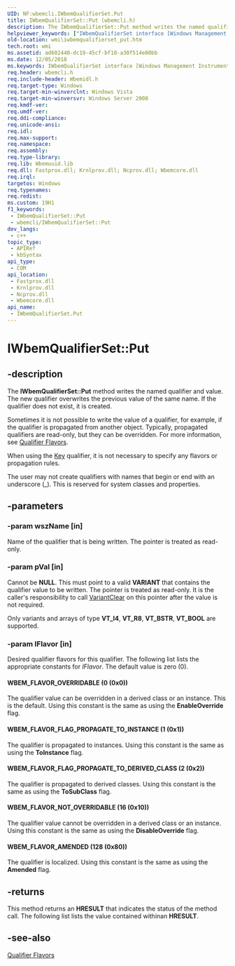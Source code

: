 ```yaml
---
UID: NF:wbemcli.IWbemQualifierSet.Put
title: IWbemQualifierSet::Put (wbemcli.h)
description: The IWbemQualifierSet::Put method writes the named qualifier and value. The new qualifier overwrites the previous value of the same name. If the qualifier does not exist, it is created.
helpviewer_keywords: ["IWbemQualifierSet interface [Windows Management Instrumentation]","Put method","IWbemQualifierSet.Put","IWbemQualifierSet::Put","Put","Put method [Windows Management Instrumentation]","Put method [Windows Management Instrumentation]","IWbemQualifierSet interface","WBEM_FLAVOR_AMENDED","WBEM_FLAVOR_FLAG_PROPAGATE_TO_DERIVED_CLASS","WBEM_FLAVOR_FLAG_PROPAGATE_TO_INSTANCE","WBEM_FLAVOR_NOT_OVERRIDABLE","WBEM_FLAVOR_OVERRIDABLE","_hmm_iwbemqualifierset_put","wbemcli/IWbemQualifierSet::Put","wmi.iwbemqualifierset_put"]
old-location: wmi\iwbemqualifierset_put.htm
tech.root: wmi
ms.assetid: ad602440-dc19-45cf-bf10-a30f514e00bb
ms.date: 12/05/2018
ms.keywords: IWbemQualifierSet interface [Windows Management Instrumentation],Put method, IWbemQualifierSet.Put, IWbemQualifierSet::Put, Put, Put method [Windows Management Instrumentation], Put method [Windows Management Instrumentation],IWbemQualifierSet interface, WBEM_FLAVOR_AMENDED, WBEM_FLAVOR_FLAG_PROPAGATE_TO_DERIVED_CLASS, WBEM_FLAVOR_FLAG_PROPAGATE_TO_INSTANCE, WBEM_FLAVOR_NOT_OVERRIDABLE, WBEM_FLAVOR_OVERRIDABLE, _hmm_iwbemqualifierset_put, wbemcli/IWbemQualifierSet::Put, wmi.iwbemqualifierset_put
req.header: wbemcli.h
req.include-header: Wbemidl.h
req.target-type: Windows
req.target-min-winverclnt: Windows Vista
req.target-min-winversvr: Windows Server 2008
req.kmdf-ver: 
req.umdf-ver: 
req.ddi-compliance: 
req.unicode-ansi: 
req.idl: 
req.max-support: 
req.namespace: 
req.assembly: 
req.type-library: 
req.lib: Wbemuuid.lib
req.dll: Fastprox.dll; Krnlprov.dll; Ncprov.dll; Wbemcore.dll
req.irql: 
targetos: Windows
req.typenames: 
req.redist: 
ms.custom: 19H1
f1_keywords:
 - IWbemQualifierSet::Put
 - wbemcli/IWbemQualifierSet::Put
dev_langs:
 - c++
topic_type:
 - APIRef
 - kbSyntax
api_type:
 - COM
api_location:
 - Fastprox.dll
 - Krnlprov.dll
 - Ncprov.dll
 - Wbemcore.dll
api_name:
 - IWbemQualifierSet.Put
---
```


# IWbemQualifierSet::Put


## -description

The <b>IWbemQualifierSet::Put</b> method writes the named qualifier and value. The new qualifier overwrites the previous  value of the same name. If the qualifier does not exist, it is created.

Sometimes it is not possible to write the value of a qualifier, for example, if the qualifier is  propagated from another object. Typically, propagated qualifiers are read-only, but they can be overridden. For more information, see 
<a href="https://docs.microsoft.com/windows/desktop/WmiSdk/qualifier-flavors">Qualifier Flavors</a>.

When using the <a href="https://docs.microsoft.com/windows/desktop/WmiSdk/standard-qualifiers">Key</a> qualifier, it is not necessary to specify any flavors or propagation rules.

The user may not create qualifiers with names that begin or end with an underscore (_). This is reserved for system classes and properties.

## -parameters

### -param wszName [in]

Name of the qualifier that is being written. The pointer is treated as read-only.

### -param pVal [in]

Cannot be <b>NULL</b>. This must point to a valid <b>VARIANT</b> that contains the qualifier value to be written. The pointer is treated as read-only. It is the caller's responsibility to call <a href="https://docs.microsoft.com/previous-versions/windows/desktop/api/oleauto/nf-oleauto-variantclear">VariantClear</a> on this pointer after the value is not required.

Only variants and arrays of type <b>VT_I4</b>, <b>VT_R8</b>, <b>VT_BSTR</b>, <b>VT_BOOL</b> are supported.

### -param lFlavor [in]

Desired qualifier flavors for this qualifier.  The following list lists the appropriate constants for <i>lFlavor</i>. The default value is zero (0).



#### WBEM_FLAVOR_OVERRIDABLE (0 (0x0))

The qualifier value can be overridden in a derived class or an instance. This is the default. Using this constant is the same as using the <b>EnableOverride</b> flag.



#### WBEM_FLAVOR_FLAG_PROPAGATE_TO_INSTANCE (1 (0x1))

The qualifier is propagated to instances. Using this constant is the same as using the <b>ToInstance</b> flag.



#### WBEM_FLAVOR_FLAG_PROPAGATE_TO_DERIVED_CLASS (2 (0x2))

The qualifier is propagated to derived classes. Using this constant is the same as using the <b>ToSubClass</b> flag.



#### WBEM_FLAVOR_NOT_OVERRIDABLE (16 (0x10))

The qualifier value cannot be overridden in a derived class or an instance. Using this constant is the same as using the <b>DisableOverride</b> flag.



#### WBEM_FLAVOR_AMENDED (128 (0x80))

The qualifier is localized. Using this constant is the same as using the <b>Amended</b> flag.

## -returns

This method returns an <b>HRESULT</b> that indicates the status of the method call. The following list lists the value contained withinan <b>HRESULT</b>.

## -see-also

<a href="https://docs.microsoft.com/windows/desktop/WmiSdk/qualifier-flavors">Qualifier Flavors</a>

